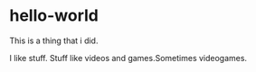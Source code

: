 # hello-world
This is a thing that i did.

I like stuff. Stuff like videos and games.Sometimes videogames.

